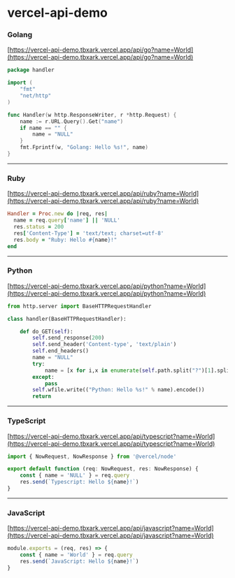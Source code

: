 # vercel-api-demo


### Golang
[https://vercel-api-demo.tbxark.vercel.app/api/go?name=World](https://vercel-api-demo.tbxark.vercel.app/api/go?name=World)
```go
package handler

import (
	"fmt"
	"net/http"
)

func Handler(w http.ResponseWriter, r *http.Request) {
	name := r.URL.Query().Get("name")
	if name == "" {
		name = "NULL"
	}
	fmt.Fprintf(w, "Golang: Hello %s!", name)
}
```
---



### Ruby
[https://vercel-api-demo.tbxark.vercel.app/api/ruby?name=World](https://vercel-api-demo.tbxark.vercel.app/api/ruby?name=World)
```ruby
Handler = Proc.new do |req, res|
  name = req.query['name'] || 'NULL'
  res.status = 200
  res['Content-Type'] = 'text/text; charset=utf-8'
  res.body = "Ruby: Hello #{name}!"
end
```
---



### Python
[https://vercel-api-demo.tbxark.vercel.app/api/python?name=World](https://vercel-api-demo.tbxark.vercel.app/api/python?name=World)
```python
from http.server import BaseHTTPRequestHandler

class handler(BaseHTTPRequestHandler):

    def do_GET(self):
        self.send_response(200)
        self.send_header('Content-type', 'text/plain')
        self.end_headers()
        name = "NULL"
        try:
            name = [x for i,x in enumerate(self.path.split("?")[1].split("&")) if x.split("=")[0] == "name"][0].split("=")[1]
        except:
            pass
        self.wfile.write(("Python: Hello %s!" % name).encode())
        return
```
---



### TypeScript
[https://vercel-api-demo.tbxark.vercel.app/api/typescript?name=World](https://vercel-api-demo.tbxark.vercel.app/api/typescript?name=World)
```typescript
import { NowRequest, NowResponse } from '@vercel/node'

export default function (req: NowRequest, res: NowResponse) {
    const { name = 'NULL' } = req.query
    res.send(`Typescript: Hello ${name}!`)
}
```
---



### JavaScript
[https://vercel-api-demo.tbxark.vercel.app/api/javascript?name=World](https://vercel-api-demo.tbxark.vercel.app/api/javascript?name=World)
```javascript
module.exports = (req, res) => {
    const { name = 'World' } = req.query
    res.send(`JavaScript: Hello ${name}!`)
}
```
